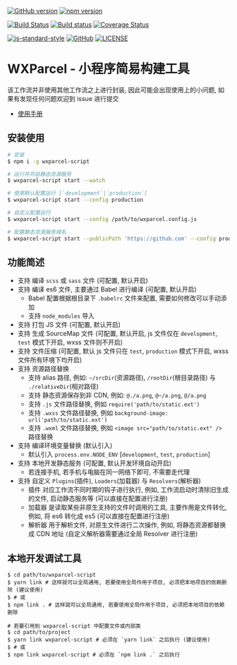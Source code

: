 [![GitHub version](https://badge.fury.io/gh/wxparcel%2Fwxparcel-script.svg)](https://badge.fury.io/gh/wxparcel%2Fwxparcel-script)
[![npm version](https://badge.fury.io/js/wxparcel-script.svg)](https://badge.fury.io/js/wxparcel-script)

[![Build Status](https://travis-ci.org/wxparcel/wxparcel-script.svg?branch=master)](https://travis-ci.org/wxparcel/wxparcel-script)
[![Build status](https://ci.appveyor.com/api/projects/status/s49av8k4l12hqt7n?svg=true)](https://ci.appveyor.com/project/DavidKk/wxparcel-script)
[![Coverage Status](https://coveralls.io/repos/github/wxparcel/wxparcel-script/badge.svg?branch=master)](https://coveralls.io/github/wxparcel/wxparcel-script?branch=master)

[![js-standard-style](https://img.shields.io/badge/code%20style-standard-brightgreen.svg)](http://standardjs.com)
[![GitHub](https://img.shields.io/github/license/mashape/apistatus.svg)](https://github.com/wxparcel/wxparcel-script/blob/master/LICENSE)
[![LICENSE](https://img.shields.io/badge/license-Anti%20996-blue.svg)](https://github.com/996icu/996.ICU/blob/master/LICENSE)

# WXParcel - 小程序简易构建工具

该工作流并非使用其他工作流之上进行封装, 因此可能会出现使用上的小问题, 如果有发现任何问题欢迎到 issue 进行提交

- [使用手册](https://wxparcel.github.io/wxparcel-script)

## 安装使用

```bash
# 安装
$ npm i -g wxparcel-script

# 运行并开启静态资源服务
$ wxparcel-script start --watch

# 使用默认配置运行 [`development`|`production`]
$ wxparcel-script start --config production

# 自定义配置运行
$ wxparcel-script start --config /path/to/wxparcel.config.js

# 配置静态资源服务域名
$ wxparcel-script start --publicPath 'https://github.com' --config production
```

## 功能简述

- 支持 编译 `scss` 或 `sass` 文件 (可配置, 默认开启)
- 支持 编译 es6 文件, 主要通过 Babel 进行编译 (可配置, 默认开启)
  - Babel 配置根据根目录下 `.babelrc` 文件来配置, 需要如何修改可以手动添加
  - 支持 `node_modules` 导入
- 支持 打包 JS 文件 (可配置, 默认开启)
- 支持 生成 SourceMap 文件 (可配置, 默认开启, js 文件仅在 `development`, `test` 模式下开启, wxss 文件则不开启)
- 支持 文件压缩 (可配置, 默认 js 文件只在 `test`, `production` 模式下开启, wxss 文件所有环境下均开启)
- 支持 资源路径替换
  - 支持 alias 路径, 例如: `~/srcDir`(资源路径), `/rootDir`(根目录路径) 与 `./relativeDir`(相对路径)
  - 支持 静态资源保存到非 CDN, 例如: `@./a.png`, `@~/a.png`, `@/a.png`
  - 支持 `.js` 文件路径替换, 例如 `require('path/to/static.ext')`
  - 支持 `.wxss` 文件路径替换, 例如 `background-image: url('path/to/static.ext')`
  - 支持 `.wxml` 文件路径替换, 例如 `<image src="path/to/static.ext" />` 路径替换
- 支持 编译环境变量替换 (默认引入)
  - 默认引入 `process.env.NODE_ENV` [`development`, `test`, `production`]
- 支持 本地开发静态服务 (可配置, 默认开发环境自动开启)
  - 若连接手机, 若手机与电脑在同一网络下即可, 不需要走代理
- 支持 自定义 `Plugins`(插件), `Loaders`(加载器) 与 `Resolvers`(解析器)
  - 插件 对应工作流不同时期的钩子进行执行, 例如, 工作流启动时清除旧生成的文件, 启动静态服务等 (可以直接在配置进行注册)
  - 加载器 是读取某些非原生支持的文件时调用的工具, 主要作用是文件转化, 例如, 将 es6 转化成 es5 (可以直接在配置进行注册)
  - 解析器 用于解析文件, 对原生文件进行二次操作, 例如, 将静态资源都替换成 CDN 地址 (自定义解析器需要通过全局 Resolver 进行注册)

## 本地开发调试工具

```
$ cd path/to/wxparcel-script
$ yarn link # 这样就可以全局通用, 若要使用全局作用于项目, 必须把本地项目的依赖删除 (建议使用)
$ # 或
$ npm link . # 这样就可以全局通用, 若要使用全局作用于项目, 必须把本地项目的依赖删除

# 若要引用到 wxparcel-script 中配置文件或内部类
$ cd path/to/project
$ yarn link wxparcel-script # 必须在 `yarn link` 之后执行 (建议使用)
$ # 或
$ npm link wxparcel-script # 必须在 `npm link .` 之后执行
```
